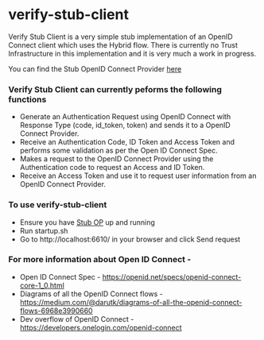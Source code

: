 # verify-stub-client

Verify Stub Client is a very simple stub implementation of an OpenID Connect client which uses the Hybrid flow. There is currently no Trust Infrastructure in this implementation and it is very much a work in progress.

You can find the Stub OpenID Connect Provider [here](https://github.com/JHjava/verify-stub-op)

### Verify Stub Client can currently peforms the following functions 
* Generate an Authentication Request using OpenID Connect with Response Type (code, id_token, token) and sends it to a OpenID Connect Provider.
* Receive an Authentication Code, ID Token and Access Token and performs some validation as per the Open ID Connect Spec. 
* Makes a request to the OpenID Connect Provider using the Authentication code to request an Access and ID Token.
* Receive an Access Token and use it to request user information from an OpenID Connect Provider.

### To use verify-stub-client
* Ensure you have [Stub OP](https://github.com/JHjava/verify-stub-op) up and running
* Run startup.sh
* Go to http://localhost:6610/ in your browser and click Send request

### For more information about Open ID Connect - 
* Open ID Connect Spec - https://openid.net/specs/openid-connect-core-1_0.html
* Diagrams of all the OpenID Connect flows - https://medium.com/@darutk/diagrams-of-all-the-openid-connect-flows-6968e3990660
* Dev overflow of OpenID Connect - https://developers.onelogin.com/openid-connect
